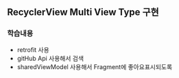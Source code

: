 ## RecyclerView Multi View Type 구현
### 학습내용
-  retrofit 사용
-  gitHub Api 사용해서 검색
-  sharedViewModel 사용해서 Fragment에 좋아요표시되도록

